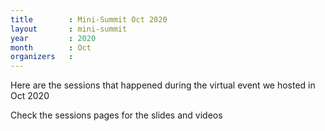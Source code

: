 ```yaml
---
title        : Mini-Summit Oct 2020
layout       : mini-summit
year         : 2020
month        : Oct
organizers   :
---
```


Here are the sessions that happened during the virtual event we hosted in Oct 2020

Check the sessions pages for the slides and videos
